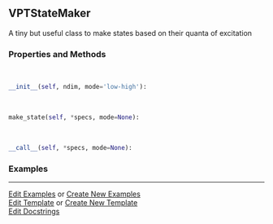 ## <a id="Psience.VPT2.Runner.VPTStateMaker">VPTStateMaker</a>
A tiny but useful class to make states based on their quanta
of excitation

### Properties and Methods
<a id="Psience.VPT2.Runner.VPTStateMaker.__init__" class="docs-object-method">&nbsp;</a>
```python
__init__(self, ndim, mode='low-high'): 
```

<a id="Psience.VPT2.Runner.VPTStateMaker.make_state" class="docs-object-method">&nbsp;</a>
```python
make_state(self, *specs, mode=None): 
```

<a id="Psience.VPT2.Runner.VPTStateMaker.__call__" class="docs-object-method">&nbsp;</a>
```python
__call__(self, *specs, mode=None): 
```

### Examples




___

[Edit Examples](https://github.com/McCoyGroup/Psience/edit/edit/ci/examples/ci/docs/Psience/VPT2/Runner/VPTStateMaker.md) or 
[Create New Examples](https://github.com/McCoyGroup/Psience/new/edit/?filename=ci/examples/ci/docs/Psience/VPT2/Runner/VPTStateMaker.md) <br/>
[Edit Template](https://github.com/McCoyGroup/Psience/edit/edit/ci/docs/ci/docs/Psience/VPT2/Runner/VPTStateMaker.md) or 
[Create New Template](https://github.com/McCoyGroup/Psience/new/edit/?filename=ci/docs/templates/ci/docs/Psience/VPT2/Runner/VPTStateMaker.md) <br/>
[Edit Docstrings](https://github.com/McCoyGroup/Psience/edit/edit/Psience/VPT2/Runner.py?message=Update%20Docs)